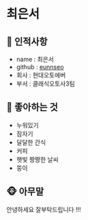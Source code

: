 # 최은서

## 🐥 인적사항

- name : 최은서
- github : [eunnseo](https://github.com/eunnseo)
- 회사 : 현대오토에버
- 부서 : 클래식오토사3팀

## 🍉 좋아하는 것

- 누워있기
- 잠자기
- 달달한 간식
- 커피
- 햇빛 짱짱한 날씨
- 뚱이

## 🐵 아무말

안녕하세요 잘부탁드립니다 !!!